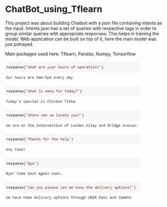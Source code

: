 # ChatBot_using_Tflearn
This project was about building Chatbot with a json file containing intents as the input. 
Intents.json has a set of queries with respective tags in order to group similar queries with appropriate responses.
This helps in training the model. 
Web application can be built on top of it, here the main model was just potrayed.

Main packages used here:
Tflearn, Pandas, Numpy, Tensorflow

![Capture](https://github.com/nagik17/ChatBot_using_Tflearn/blob/main/Capture.JPG)

